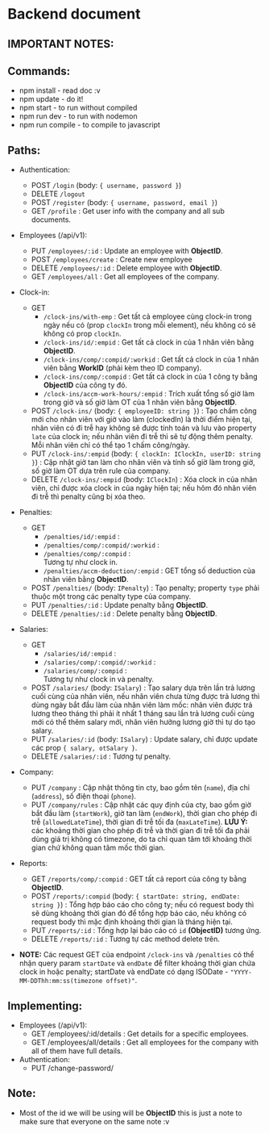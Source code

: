 # Backend document

## IMPORTANT NOTES:


## Commands:
* npm install - read doc :v
* npm update - do it!
* npm start - to run without compiled
* npm run dev - to run with nodemon
* npm run compile - to compile to javascript

## Paths:
* Authentication:
  - POST    `/login` (body: `{ username, password }`)
  - DELETE  `/logout`
  - POST    `/register` (body: `{ username, password, email }`)
  - GET     `/profile` : Get user info with the company and all sub documents.
* Employees (/api/v1):
  - PUT     `/employees/:id` : Update an employee with **ObjectID**.
  - POST    `/employees/create` : Create new employee
  - DELETE  `/employees/:id` : Delete employee with **ObjectID**.
  - GET     `/employees/all` : Get all employees of the company.
* Clock-in:
  - GET
    - `/clock-ins/with-emp` : Get tất cả employee cùng clock-in trong ngày nếu có (prop `clockIn` trong mỗi element), nếu không có sẽ không có prop `clockIn`.<br>
    - `/clock-ins/id/:empid` : Get tất cả clock in của 1 nhân viên bằng **ObjectID**.<br>
    - `/clock-ins/comp/:compid/:workid` : Get tất cả clock in của 1 nhân viên bằng **WorkID** (phải kèm theo ID company).<br>
    - `/clock-ins/comp/:compid` : Get tất cả clock in của 1 công ty bằng **ObjectID** của công ty đó.<br>
    - `/clock-ins/accm-work-hours/:empid` : Trích xuất tổng số giờ làm trong giờ và số giờ làm OT của 1 nhân viên bằng **ObjectID**.
  - POST    `/clock-ins/` (body: `{ employeeID: string }`) : Tạo chấm công mới cho nhân viên với giờ vào làm (clockedIn) là thời điểm hiện tại, nhân viên có đi trễ hay không sẽ được tính toán và lưu vào property `late` của clock in; nếu nhân viên đi trễ thì sẽ tự động thêm penalty. Mỗi nhân viên chỉ có thể tạo 1 chấm công/ngày.
  - PUT     `/clock-ins/:empid` (body: `{ clockIn: IClockIn, userID: string }`) : Cập nhật giờ tan làm cho nhân viên và tính số giờ làm trong giờ, số giờ làm OT dựa trên rule của company.
  - DELETE  `/clock-ins/:empid` (body: `IClockIn`) : Xóa clock in của nhân viên, chỉ được xóa clock in của ngày hiện tại; nếu hôm đó nhân viên đi trễ thì penalty cũng bị xóa theo.
* Penalties:
  - GET     
    - `/penalties/id/:empid` :<br>
    - `/penalties/comp/:compid/:workid` :<br>
    - `/penalties/comp/:compid` :<br>
          Tương tự như clock in.
    - `/penalties/accm-deduction/:empid` : GET tổng số deduction của nhân viên bằng **ObjectID**.
  - POST    `/penalties/` (body: `IPenalty`) : Tạo penalty; property `type` phải thuộc một trong các penalty type của company.
  - PUT     `/penalties/:id` : Update penalty bằng **ObjectID**.
  - DELETE  `/penalties/:id` : Delete penalty bằng **ObjectID**.
* Salaries:
  - GET     
    - `/salaries/id/:empid` :<br>
    - `/salaries/comp/:compid/:workid` :<br>
    - `/salaries/comp/:compid` :<br>
          Tương tự như clock in và penalty.
  - POST    `/salaries/` (body: `ISalary`) : Tạo salary dựa trên lần trả lương cuối cùng của nhân viên, nếu nhân viên chưa từng được trả lương thì dùng ngày bắt đầu làm của nhân viên làm mốc: nhân viên được trả lương theo tháng thì phải ít nhất 1 tháng sau lần trả lương cuối cùng mới có thể thêm salary mới, nhân viên hưởng lương giờ thì tự do tạo salary.
  - PUT     `/salaries/:id` (body: `ISalary`) : Update salary, chỉ được update các prop `{ salary, otSalary }`.
  - DELETE  `/salaries/:id` : Tương tự penalty.
* Company:
  - PUT     `/company` : Cập nhật thông tin cty, bao gồm tên (`name`), địa chỉ (`address`), số điện thoại (`phone`).
  - PUT     `/company/rules` : Cập nhật các quy định của cty, bao gồm giờ bắt đầu làm (`startWork`), giờ tan làm (`endWork`), thời gian cho phép đi trễ (`allowedLateTime`), thời gian đi trễ tối đa (`maxLateTime`). **LƯU Ý:** các khoảng thời gian cho phép đi trễ và thời gian đi trễ tối đa phải dùng giá trị không có timezone, do ta chỉ quan tâm tới khoảng thời gian chứ không quan tâm mốc thời gian.
* Reports:
  - GET     `/reports/comp/:compid` : GET tất cả report của công ty bằng **ObjectID**.
  - POST    `/reports/:compid` (body: `{ startDate: string, endDate: string }`) : Tổng hợp báo cáo cho công ty; nếu có request body thì sẽ dùng khoảng thời gian đó để tổng hợp báo cáo, nếu không có request body thì mặc định khoảng thời gian là tháng hiện tại.
  - PUT     `/reports/:id` : Tổng hợp lại báo cáo có `id` **(ObjectID)** tương ứng.
  - DELETE  `/reports/:id` : Tương tự các method delete trên.

* **NOTE:** Các request GET của endpoint `/clock-ins` và `/penalties` có thể nhận query param `startDate` và `endDate` để filter khoảng thời gian chứa clock in hoặc penalty; startDate và endDate có dạng ISODate - `"YYYY-MM-DDThh:mm:ss(timezone offset)"`.

## Implementing:
* Employees (/api/v1):
  - GET     /employees/:id/details : Get details for a specific employees.
  - GET     /employees/all/details : Get all employees for the company with all of them have full details.
* Authentication:
  - PUT /change-password/

## Note:
* Most of the id we will be using will be **ObjectID** this is just a note to make sure that everyone on the same note :v
